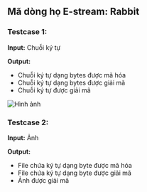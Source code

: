 ## Mã dòng họ E-stream: Rabbit

### Testcase 1:

**Input:** Chuỗi ký tự

**Output:**
- Chuỗi ký tự dạng bytes được mã hóa
- Chuỗi ký tự dạng bytes được giải mã
- Chuỗi ký tự được giải mã

![Hình ảnh](https://github.com/luongphuongtech/ATTT/assets/121532605/481c90e6-633d-4246-9cc5-baada73f1084)

### Testcase 2:

**Input:** Ảnh

**Output:**
- File chứa ký tự dạng byte được mã hóa
- File chứa ký tự dạng byte được giải mã
- Ảnh được giải mã
